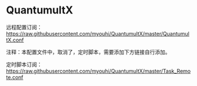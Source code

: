# QuantumultX

远程配置订阅：https://raw.githubusercontent.com/myouhi/QuantumultX/master/QuantumultX.conf

注释：本配置文件中，取消了，定时脚本，需要添加下方链接自行添加。

定时脚本订阅：https://raw.githubusercontent.com/myouhi/QuantumultX/master/Task_Remote.conf
